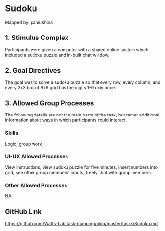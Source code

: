 # Sudoku

Mapped by: paniukhina 

## 1. Stimulus Complex 
Participants were given a computer with a shared online system which included a sudoku puzzle and in-built chat window.

## 2. Goal Directives 
The goal was to solve a sudoku puzzle so that every row, every column, and every 3x3 box of 9x9 grid has the digits 1-9 only once.

## 3. Allowed Group Processes 
The following details are not the main parts of the task, but rather additional information about ways in which participants could interact.

### Skills 
Logic, group work

### UI-UX Allowed Processes
View instructions, view sudoku puzzle for five minutes, insert numbers into grid, see other group members' inputs, freely chat with group members.

### Other Allowed Processes
NA

## GitHub Link 
https://github.com/Watts-Lab/task-mapping/blob/master/tasks/Sudoku.md